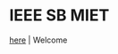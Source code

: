 # IEEE SB MIET

[here](https://github.com/2023A3R003-COM111/IEEE-SB-MIET-official-Website) | Welcome
